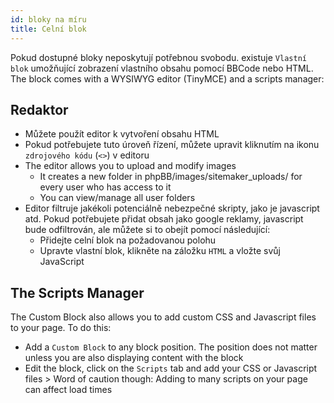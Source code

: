 ```yaml
---
id: bloky na míru
title: Celní blok
---
```


Pokud dostupné bloky neposkytují potřebnou svobodu. existuje `Vlastní blok` umožňující zobrazení vlastního obsahu pomocí BBCode nebo HTML. The block comes with a WYSIWYG editor (TinyMCE) and a scripts manager:

## Redaktor

- Můžete použít editor k vytvoření obsahu HTML
- Pokud potřebujete tuto úroveň řízení, můžete upravit kliknutím na ikonu `zdrojového kódu` (`<>`) v editoru
- The editor allows you to upload and modify images 
    - It creates a new folder in phpBB/images/sitemaker_uploads/ for every user who has access to it
    - You can view/manage all user folders
- Editor filtruje jakékoli potenciálně nebezpečné skripty, jako je javascript atd. Pokud potřebujete přidat obsah jako google reklamy, javascript bude odfiltrován, ale můžete si to obejít pomocí následující: 
    - Přidejte celní blok na požadovanou polohu
    - Upravte vlastní blok, klikněte na záložku `HTML` a vložte svůj JavaScript

## The Scripts Manager

The Custom Block also allows you to add custom CSS and Javascript files to your page. To do this:

- Add a `Custom Block` to any block position. The position does not matter unless you are also displaying content with the block
- Edit the block, click on the `Scripts` tab and add your CSS or Javascript files > Word of caution though: Adding to many scripts on your page can affect load times